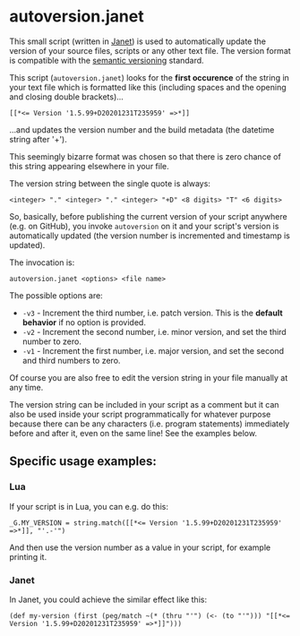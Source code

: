 # autoversion.janet

This small script (written in [Janet](https://janet-lang.org/)) is used to automatically update the version of your source files, scripts or any other text file. The version format is compatible with the [semantic versioning](https://semver.org/) standard.

This script (`autoversion.janet`) looks for the **first occurence** of the string in your text file which is formatted like this (including spaces and the opening and closing double brackets)...

`[[*<= Version '1.5.99+D20201231T235959' =>*]]`

...and updates the version number and the build metadata (the datetime string after '+').

This seemingly bizarre format was chosen so that there is zero chance of this string appearing elsewhere in your file.

The version string between the single quote is always:

`<integer> "." <integer> "." <integer> "+D" <8 digits> "T" <6 digits>`

So, basically, before publishing the current version of your script anywhere (e.g. on GitHub), you invoke `autoversion` on it and your script's version is automatically updated (the version number is incremented and timestamp is updated).

The invocation is:

```autoversion.janet <options> <file name>```

The possible options are:

* `-v3` - Increment the third number, i.e. patch version. This is the **default behavior** if no option is provided.
* `-v2` - Increment the second number, i.e. minor version, and set the third number to zero.
* `-v1` - Increment the first number, i.e. major version, and set the second and third numbers to zero.

Of course you are also free to edit the version string in your file manually at any time.

The version string can be included in your script as a comment but it can also be used inside your script programmatically for whatever purpose because there can be any characters (i.e. program statements) immediately before and after it, even on the same line! See the examples below.

## Specific usage examples:

### Lua

If your script is in Lua, you can e.g. do this:

`_G.MY_VERSION = string.match([[*<= Version '1.5.99+D20201231T235959' =>*]], "'.-'")`

And then use the version number as a value in your script, for example printing it.

### Janet

In Janet, you could achieve the similar effect like this:

`(def my-version (first (peg/match ~(* (thru "'") (<- (to "'")))
                                 "[[*<= Version '1.5.99+D20201231T235959' =>*]]")))`
